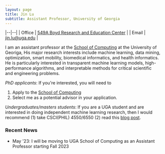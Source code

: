 ```yaml
---
layout: page
title: Jin Lu
subtitle: Assistant Professor, University of Georgia
---
```


|--|--|
| Office | [549A Boyd Research and Education Center](https://www.google.com/maps/place/Boyd+Research+and+Education+Center/@33.9458127,-83.3772037,17z/data=!3m1!4b1!4m6!3m5!1s0x88f66ce394ad0f0f:0x6aa484a8c1f4899f!8m2!3d33.9458127!4d-83.3746288!16s%2Fg%2F11bwhb0lgs?entry=ttu) |
| Email | [jin.lu@uga.edu](mailto:jin.lu@uga.edu) |

I am an assistant professor at the [School of Computing](https://www.cs.uga.edu/) at the University of Georiga, His major research interests include machine learning, data mining, optimization, smart mobility, biomedical informatics, and health informatics. He is particularly interested in transparent machine learning models, high-performance algorithms, and interpretable methods for critical scientific and engineering problems.

*PhD applicants*: If you're interested, you will need to 

1. Apply to the [School of Computing](https://www.cs.uga.edu/doctor-philosophy-computer-science) 
2. Select me as a potential advisor in your application. 

*Undergraduates/masters students*: If you are a UGA student and are interested in doing independent machine learning research, then I would recommend (1) take CSCI(PHIL) 4550/6550 (2) read this [blog post](https://www.alextamkin.com/essays/tips-for-new-researchers). 

### Recent News
+ May '23: I will be moving to UGA School of Computing as an Assistant Professor starting Fall 2023

<!-- 
+ March '22: I am on the organizing committee for the ICML 2022 [Workshop on New Frontiers in Adversarial Machine Learning](https://advml-frontier.github.io/)
+ March '22: Our paper "Certified Patch Robustness via Smoothed Vision Transformers" was accepted at CVPR 2022
+ January '22: Our paper "Missingness Bias in Model Debugging" was accepted at ICLR 2022 
-->

<!-- + 10/18/21: I will be speaking as a panelist for the [ATVA 2021 Workshop on Security and Reliability of Machine Learning (SRML)](https://sites.google.com/view/srml-atva2021)
+ 10/12/21: I am on the organizing committee for the AAAI 2022 [Workshop on Adversarial Machine Learning and Beyond](https://advml-workshop.github.io/aaai2022/)
+ 5/12/21: Our paper "Leveraging sparse linear layers for debuggable deep networks" was accepted for a long oral presentation at ICML 2021
+ 4/7/21: I am on the organizing committee for the ICML 2021 workshop [A Blessing in Disguise: The Prospects and Perils of Adversarial Machine Learning](https://advml-workshop.github.io/icml2021/)
+ 1/12/21: Our paper "Learning perturbation sets for robust machine learning" was accepted for a poster at ICLR 2021
+ 12/14/20: I am a main organizer for the ICLR 2021 workshop [Robust and Reliable Machine learning in the Real World](https://sites.google.com/connect.hku.hk/robustml-2021/home) 
+ 8/1/20: I have started my postdoc at MIT with Aleksander Madry
 -->
